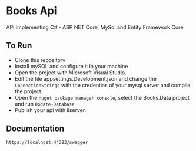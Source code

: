 # Books Api

API implementing C# - ASP NET Core, MySql and Entity Framework Core

## To Run

- Clone this repository
- Install mySQL and configure it in your machine
- Open the project with Microsoft Visual Studio.
- Edit the file appsettings.Development.json and change the `ConnectionStrings` with the credentias of your mysql server and compile the project.
- Open the `nuget package manager console`, select the Books.Data project and run `Update-Database`
- Publish your api with iiserver.

## Documentation
`https://localhost:44383/swagger`